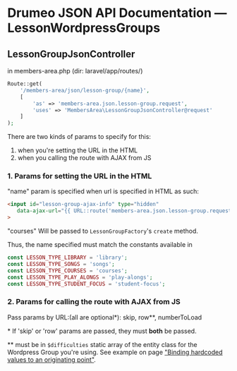 # Drumeo JSON API Documentation — LessonWordpressGroups

## LessonGroupJsonController

in members-area.php (dir: laravel/app/routes/)

```php
Route::get(
    '/members-area/json/lesson-group/{name}',
    [
        'as' => 'members-area.json.lesson-group.request',
        'uses' => 'MembersArea\LessonGroupJsonController@request'
    ]
);
```

There are two kinds of params to specify for this:

1. when you're setting the URL in the HTML
2. when you calling the route with AJAX from JS

### 1. Params for setting the URL in the HTML

"name" param is specified when url is specified in HTML as such:

```html
<input id="lesson-group-ajax-info" type="hidden"
   data-ajax-url="{{ URL::route('members-area.json.lesson-group.request', ['courses']) }}"
>
```

"courses" Will be passed to `LessonGroupFactory`'s `create` method.

Thus, the name specified must match the constants available in 

```php
const LESSON_TYPE_LIBRARY = 'library';
const LESSON_TYPE_SONGS = 'songs';
const LESSON_TYPE_COURSES = 'courses';
const LESSON_TYPE_PLAY_ALONGS = 'play-alongs';
const LESSON_TYPE_STUDENT_FOCUS = 'student-focus';
```

### 2. Params for calling the route with AJAX from JS

Pass params by URL:(all are optional*): skip, row\**, numberToLoad

\* If 'skip' or 'row' params are passed, they must **both** be passed.

\** must be in `$difficulties` static array of the entity class for the Wordpress Group you're using. See example on page ["Binding hardcoded values to an originating point"](guidelines/binding-hardcoded-values-to-an-originating-point.md). 